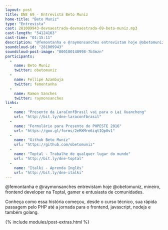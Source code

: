 ```yaml
---
layout: post
title: DNE 69 - Entrevista Beto Muniz
home-title: "Beto Muniz"
type: "Entrevista"
cast: 281009943-devnaestrada-devnaestrada-69-beto-muniz.mp3
cast-length: "54124163"
cast-time: "01:15:11"
description: "@femontanha e @raymonsanches entrevistam hoje @obetomuniz, mineiro, frontend developer na Toptal, gamer e entusiasta de comunidades."
soundcloud-id: "281009943"
soundcloud-post-image: "000180140998-7b3mzn"
participants:
  -
    name: Beto Muniz
    twitter: obetomuniz
  -
    name: Fellipe Azambuja
    twitter: femontanha
  -
    name: Ramon Sanches
    twitter: raymonsanches
links:
  -
    name: "Presente da LaraConfBrasil vai para o Lai Xuancheng"
    url: "http://bit.ly/dne-laraconfbrasil"
  -
    name: "Formulário para Presente do PHPESTE 2016"
    url: "https://goo.gl/forms/2eMXMre6iqtIQp0v1"
  -
    name: "Github Beto Muniz"
    url: "https://github.com/obetomuniz"
  -
    name: "Toptal - Trabalhe de qualquer lugar do mundo"
    url: "http://bit.ly/dne-toptal"
  -
    name: "Italki - Aprenda Inglês"
    url: "http://bit.ly/dne-italki"
---
```


@femontanha e @raymonsanches entrevistam hoje @obetomuniz, mineiro, frontend developer na Toptal, gamer e entusiasta de comunidades.

Conheça como essa história começou, desde o curso técnico, sua rápida passagem pelo PHP até a jornada para o frontend, javascript, nodejs e também golang.

{% include modules/post-extras.html %}
